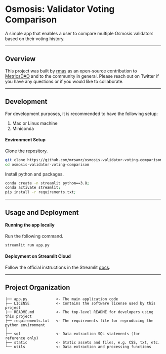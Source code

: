 Osmosis: Validator Voting Comparison
===================================

A simple app that enables a user to compare multiple Osmosis validators based on their voting history.

---

Overview
--------

This project was built by [rmas](https://twitter.com/rmas_11) as an open-source contribution to [MetricsDAO](https://metricsdao.xyz) and to the community in general. Please reach out on Twitter if you have any questions or if you would like to collaborate.

---

Development
-----------
For development purposes, it is recommended to have the following setup:

1. Mac or Linux machine
1. Miniconda

#### Environment Setup

Clone the repository.

```sh
git clone https://github.com/mrsamr/osmosis-validator-voting-comparison.git;
cd osmosis-validator-voting-comparison
```

Install python and packages.

```sh
conda create -n streamlit python==3.8;
conda activate streamlit;
pip install -r requirements.txt;
```

---

Usage and Deployment
--------------------

#### Running the app locally

Run the following command.

```sh
streamlit run app.py
```

#### Deployment on Streamlit Cloud

Follow the official instructions in the Streamlit [docs](https://docs.streamlit.io/streamlit-community-cloud/get-started/deploy-an-app).

---


Project Organization
--------------------

```
├── app.py             <- The main application code
├── LICENSE            <- Contains the software license used by this project
├── README.md          <- The top-level README for developers using this project
├── requirements.txt   <- The requirements file for reproducing the python environment
│
├── sql                <- Data extraction SQL statements (for reference only)
├── static             <- Static assets and files, e.g. CSS, txt, etc.
└── utils              <- Data extraction and processing functions
```
